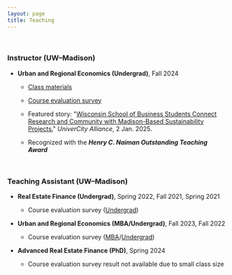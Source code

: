 ```yaml
---
layout: page
title: Teaching
---
```



<br/> 

### Instructor (UW–Madison)

 - **Urban and Regional Economics (Undergrad)**, Fall 2024

   - [Class materials](https://heejin-yoon.github.io/teaching/RE420/)

   - [Course evaluation survey](https://uwmadison.box.com/s/nusin6et3ga9mbs4jgk34vh3kgetq4ot)
  
   - Featured story: "[Wisconsin School of Business Students Connect Research and Community with Madison-Based Sustainability Projects.](https://univercity.wisc.edu/2025/01/02/wisconsin-school-of-business-students-connect-research-and-community-with-madison-based-sustainability-projects/)" _UniverCity Alliance_, 2 Jan. 2025.

   - Recognized with the _**Henry C. Naiman Outstanding Teaching Award**_  

<br/> 

### Teaching Assistant (UW&ndash;Madison)

- **Real Estate Finance (Undergrad)**, Spring 2022, Fall 2021, Spring 2021

   - Course evaluation survey ([Undergrad](https://uwmadison.box.com/s/ap2fhvvxfo5rxzp84zpgwpnytxeox0rm))

 - **Urban and Regional Economics (MBA/Undergrad)**, Fall 2023, Fall 2022
 
   - Course evaluation survey ([MBA](https://uwmadison.box.com/s/lf7g5ywmon0cjzivtb5kklf94nn3a8kw)/[Undergrad](https://uwmadison.box.com/s/bmmq8xfpmnzj9gkyeir3jmrgc8v3ond5))

- **Advanced Real Estate Finance (PhD)**, Spring 2024

   - Course evaluation survey result not available due to small class size
 

<br/>

<!--- ### Teaching Assistant (KAIST College of Business)
 
 - **Corporate Valuation (MBA)**, Fall 2019
--->


